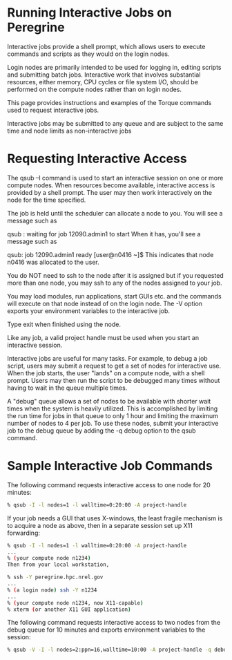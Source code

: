 # Running Interactive Jobs on Peregrine
Interactive jobs provide a shell prompt, which allows users to execute commands and scripts as they would on the login nodes.

Login nodes are primarily intended to be used for logging in, editing scripts and submitting batch jobs. Interactive work that involves substantial resources, either memory, CPU cycles or file system I/O, should be performed on the compute nodes rather than on login nodes.

This page provides instructions and examples of the Torque commands used to request interactive jobs.

Interactive jobs may be submitted to any queue and are subject to the same time and node limits as non-interactive jobs

# Requesting Interactive Access
The qsub –I command is used to start an interactive session on one or more compute nodes. When resources become available, interactive access is provided by a shell prompt. The user may then work interactively on the node for the time specified.

The job is held until the scheduler can allocate a node to you. You will see a message such as

qsub : waiting for job 12090.admin1 to start
When it has, you'll see a message such as

qsub: job 12090.admin1 ready
[user@n0416 ~]$
This indicates that node n0416 was allocated to the user.

You do NOT need to ssh to the node after it is assigned but if you requested more than one node, you may ssh to any of the nodes assigned to your job.

You may load modules, run applications, start GUIs etc. and the commands will execute on that node instead of on the login node. The -V option exports your environment variables to the interactive job.

Type exit when finished using the node.

Like any job, a valid project handle must be used when you start an interactive session.

Interactive jobs are useful for many tasks. For example, to debug a job script, users may submit a request to get a set of nodes for interactive use. When the job starts, the user "lands" on a compute node, with a shell prompt. Users may then run the script to be debugged many times without having to wait in the queue multiple times.

A "debug" queue allows a set of nodes to be available with shorter wait times when the system is heavily utilized. This is accomplished by limiting the run time for jobs in that queue to only 1 hour and limiting the maximum number of nodes to 4 per job. To use these nodes, submit your interactive job to the debug queue by adding the -q debug option to the qsub command.

# Sample Interactive Job Commands
The following command requests interactive access to one node for 20 minutes:

```bash
% qsub -I -l nodes=1 -l walltime=0:20:00 -A project-handle
```
If your job needs a GUI that uses X-windows, the least fragile mechanism is to acquire a node as above, then in a separate session set up X11 forwarding:

```bash
% qsub -I -l nodes=1 -l walltime=0:20:00 -A project-handle
...
% (your compute node n1234)
Then from your local workstation,
```

```bash
% ssh -Y peregrine.hpc.nrel.gov
...
% (a login node) ssh -Y n1234
...
% (your compute node n1234, now X11-capable)
% xterm (or another X11 GUI application)
```
The following command requests interactive access to two nodes from the debug queue for 10 minutes and exports environment variables to the session:

```bash
% qsub -V -I -l nodes=2:ppn=16,walltime=10:00 -A project-handle -q debug
```
